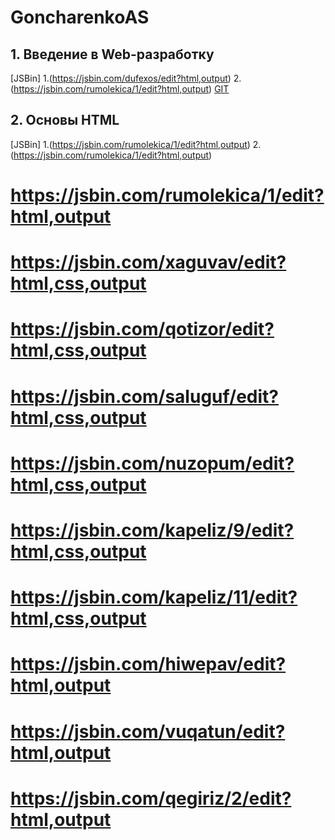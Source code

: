 # GoncharenkoAS

## 1. Введение в Web-разработку
[JSBin]
1.(https://jsbin.com/dufexos/edit?html,output)
2.(https://jsbin.com/rumolekica/1/edit?html,output)
[GIT](https://github.com/AdukarIT/GoncharenkoAS/tree/master/Task1)

## 2. Основы HTML
[JSBin]
1.(https://jsbin.com/rumolekica/1/edit?html,output)
2.(https://jsbin.com/rumolekica/1/edit?html,output)


# https://jsbin.com/rumolekica/1/edit?html,output
# https://jsbin.com/xaguvav/edit?html,css,output
# https://jsbin.com/qotizor/edit?html,css,output
# https://jsbin.com/saluguf/edit?html,css,output
# https://jsbin.com/nuzopum/edit?html,css,output
# https://jsbin.com/kapeliz/9/edit?html,css,output
# https://jsbin.com/kapeliz/11/edit?html,css,output
# https://jsbin.com/hiwepav/edit?html,output
# https://jsbin.com/vuqatun/edit?html,output
# https://jsbin.com/qegiriz/2/edit?html,output
